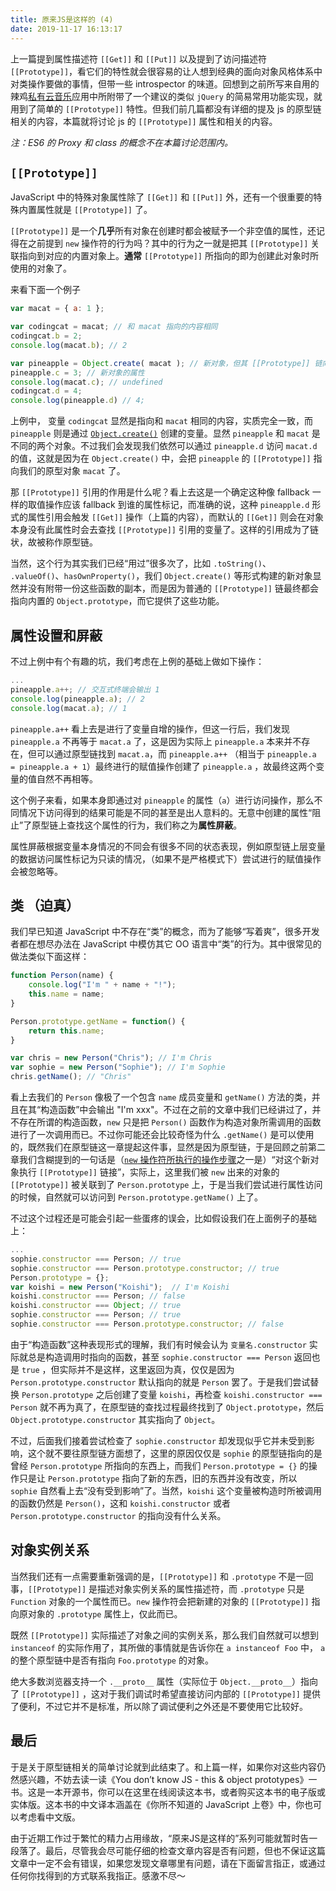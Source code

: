 ```yaml
---
title: 原来JS是这样的 (4)
date: 2019-11-17 16:13:17
---
```


上一篇提到属性描述符 `[[Get]]` 和 `[[Put]]` 以及提到了访问描述符 `[[Prototype]]`，看它们的特性就会很容易的让人想到经典的面向对象风格体系中对类操作要做的事情，但带一些 introspector 的味道。回想到之前所写来自用的辣鸡[私有云音乐](https://github.com/BLumia/Private-Cloud-Music)应用中所附带了一个建议的类似 `jQuery` 的简易常用功能实现，就用到了简单的 `[[Prototype]]` 特性。但我们前几篇都没有详细的提及 js 的原型链相关的内容，本篇就将讨论 js 的 `[[Prototype]]` 属性和相关的内容。

*注：ES6 的 Proxy 和 class 的概念不在本篇讨论范围内。*

## `[[Prototype]]`

JavaScript 中的特殊对象属性除了 `[[Get]]` 和 `[[Put]]` 外，还有一个很重要的特殊内置属性就是 `[[Prototype]]` 了。

`[[Prototype]]` 是一个**几乎**所有对象在创建时都会被赋予一个非空值的属性，还记得在之前提到 `new` 操作符的行为吗？其中的行为之一就是把其 `[[Prototype]]` 关联指向到对应的内置对象上。**通常** `[[Prototype]]` 所指向的即为创建此对象时所使用的对象了。

来看下面一个例子

``` JavaScript
var macat = { a: 1 };

var codingcat = macat; // 和 macat 指向的内容相同
codingcat.b = 2;
console.log(macat.b); // 2

var pineapple = Object.create( macat ); // 新对象，但其 [[Prototype]] 链向 macat
pineapple.c = 3; // 新对象的属性
console.log(macat.c); // undefined
codingcat.d = 4;
console.log(pineapple.d) // 4;
```

上例中， 变量 `codingcat` 显然是指向和 `macat` 相同的内容，实质完全一致，而 `pineapple` 则是通过 [`Object.create()`](https://developer.mozilla.org/zh-CN/docs/Web/JavaScript/Reference/Global_Objects/Object/create) 创建的变量。显然 `pineapple` 和 `macat` 是不同的两个对象。不过我们会发现我们依然可以通过 `pineapple.d` 访问 `macat.d` 的值，这就是因为在 `Object.create()` 中，会把 `pineapple` 的 `[[Prototype]]` 指向我们的原型对象 `macat` 了。

那 `[[Prototype]]` 引用的作用是什么呢？看上去这是一个确定这种像 fallback 一样的取值操作应该 fallback 到谁的属性标记，而准确的说，这种 `pineapple.d` 形式的属性引用会触发 `[[Get]]` 操作（上篇的内容），而默认的 `[[Get]]` 则会在对象本身没有此属性时会去查找 `[[Prototype]]` 引用的变量了。这样的引用成为了链状，故被称作原型链。

当然，这个行为其实我们已经“用过”很多次了，比如 `.toString()`、 `.valueOf()`、`hasOwnProperty()`，我们 `Object.create()` 等形式构建的新对象显然并没有附带一份这些函数的副本，而是因为普通的 `[[Prototype]]` 链最终都会指向内置的 `Object.prototype`，而它提供了这些功能。

## 属性设置和屏蔽

不过上例中有个有趣的坑，我们考虑在上例的基础上做如下操作：

``` JavaScript
...
pineapple.a++; // 交互式终端会输出 1
console.log(pineapple.a); // 2
console.log(macat.a); // 1
```

`pineapple.a++` 看上去是进行了变量自增的操作，但这一行后，我们发现 `pineapple.a` 不再等于 `macat.a` 了，这是因为实际上 `pineapple.a` 本来并不存在，但可以通过原型链找到 `macat.a`，而 `pineapple.a++` （相当于 `pineapple.a = pineapple.a + 1`）最终进行的赋值操作创建了 `pineapple.a` ，故最终这两个变量的值自然不再相等。

这个例子来看，如果本身即通过对 `pineapple` 的属性（`a`）进行访问操作，那么不同情况下访问得到的结果可能是不同的甚至是出人意料的。无意中创建的属性“阻止”了原型链上查找这个属性的行为，我们称之为**属性屏蔽**。

属性屏蔽根据变量本身情况的不同会有很多不同的状态表现，例如原型链上层变量的数据访问属性标记为只读的情况，（如果不是严格模式下）尝试进行的赋值操作会被忽略等。

## 类 （迫真）

我们早已知道 JavaScript 中不存在“类”的概念，而为了能够“写着爽”，很多开发者都在想尽办法在 JavaScript 中模仿其它 OO 语言中“类”的行为。其中很常见的做法类似下面这样：

``` JavaScript
function Person(name) {
    console.log("I'm " + name + "!");
    this.name = name;
}

Person.prototype.getName = function() {
    return this.name;
}

var chris = new Person("Chris"); // I'm Chris
var sophie = new Person("Sophie"); // I'm Sophie
chris.getName(); // "Chris"
```

看上去我们的 `Person` 像极了一个包含 `name` 成员变量和 `getName()` 方法的类，并且在其“构造函数”中会输出 "I'm xxx"。不过在之前的文章中我们已经讲过了，并不存在所谓的构造函数，`new` 只是把 `Person()` 函数作为构造对象所需调用的函数进行了一次调用而已。不过你可能还会比较奇怪为什么 `.getName()` 是可以使用的，既然我们在原型链这一章提起这件事，显然是因为原型链，于是回顾之前第二章我们含糊提到的一句话是（[`new` 操作符所执行的操作步骤](https://developer.mozilla.org/en-US/docs/Web/JavaScript/Reference/Operators/new#Description)之一是）“对这个新对象执行 `[[Prototype]]` 链接”，实际上，这里我们被 `new` 出来的对象的 `[[Prototype]]` 被关联到了 `Person.prototype` 上，于是当我们尝试进行属性访问的时候，自然就可以访问到 `Person.prototype.getName()` 上了。

不过这个过程还是可能会引起一些蛋疼的误会，比如假设我们在上面例子的基础上：

``` JavaScript
...
sophie.constructor === Person; // true
sophie.constructor === Person.prototype.constructor; // true
Person.prototype = {};
var koishi = new Person("Koishi");  // I'm Koishi
koishi.constructor === Person; // false
koishi.constructor === Object; // true
sophie.constructor === Person; // true
sophie.constructor === Person.prototype.constructor; // false
```

由于“构造函数”这种表现形式的理解，我们有时候会认为 `变量名.constructor` 实际就总是构造调用时指向的函数，甚至 `sophie.constructor === Person` 返回也是 `true` ，但实际并不是这样，这里返回为真，仅仅是因为 `Person.prototype.constructor` 默认指向的就是 `Person` 罢了。于是我们尝试替换 `Person.prototype` 之后创建了变量 `koishi`，再检查 `koishi.constructor === Person` 就不再为真了，在原型链的查找过程最终找到了 `Object.prototype`，然后 `Object.prototype.constructor` 其实指向了 `Object`。

不过，后面我们接着尝试检查了 `sophie.constructor` 却发现似乎它并未受到影响，这个就不要往原型链方面想了，这里的原因仅仅是 `sophie` 的原型链指向的是曾经 `Person.prototype` 所指向的东西上，而我们 `Person.prototype = {}` 的操作只是让 `Person.prototype` 指向了新的东西，旧的东西并没有改变，所以 `sophie` 自然看上去“没有受到影响”了。当然，`koishi` 这个变量被构造时所被调用的函数仍然是 `Person()`，这和 `koishi.constructor` 或者 `Person.prototype.constructor` 的指向没有什么关系。

## 对象实例关系

当然我们还有一点需要重新强调的是，`[[Prototype]]` 和 `.prototype` 不是一回事，`[[Prototype]]` 是描述对象实例关系的属性描述符，而 `.prototype` 只是 `Function` 对象的一个属性而已。`new` 操作符会把新建的对象的 `[[Prototype]]` 指向原对象的 `.prototype` 属性上，仅此而已。

既然 `[[Prototype]]` 实际描述了对象之间的实例关系，那么我们自然就可以想到 `instanceof` 的实际作用了，其所做的事情就是告诉你在 `a instanceof Foo` 中， `a` 的整个原型链中是否有指向 `Foo.prototype` 的对象。

绝大多数浏览器支持一个 `.__proto__` 属性（实际位于 `Object.__proto__`）指向了 `[[Prototype]]` ，这对于我们调试时希望直接访问内部的 `[[Prototype]]` 提供了便利，不过它并不是标准，所以除了调试便利之外还是不要使用它比较好。

## 最后

于是关于原型链相关的简单讨论就到此结束了。和上篇一样，如果你对这些内容仍然感兴趣，不妨去读一读《You don’t know JS - this & object prototypes》一书。这是一本开源书，你可以在这里在线阅读这本书，或者购买这本书的电子版或实体版。这本书的中文译本涵盖在《你所不知道的 JavaScript 上卷》中，你也可以考虑看中文版。

由于近期工作过于繁忙的精力占用缘故，“原来JS是这样的”系列可能就暂时告一段落了。最后，尽管我会尽可能仔细的检查文章内容是否有问题，但也不保证这篇文章中一定不会有错误，如果您发现文章哪里有问题，请在下面留言指正，或通过任何你找得到的方式联系我指正。感激不尽～
